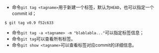 -   命令`git tag <tagname>`用于新建一个标签，默认为`HEAD`，也可以指定一个commit id；
```
$ git tag v0.9 f52c633
```
-   命令`git tag -a <tagname> -m "blablabla..."`可以指定标签信息；
-   命令`git tag`可以查看所有标签。
-   命令`git show <tagname>`可以查看标签对应commit的详细信息。